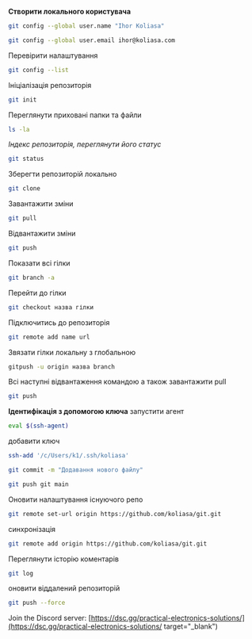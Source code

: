 **Створити локального користувача**

```bash
git config --global user.name "Ihor Koliasa"
```

```bash
git config --global user.email ihor@koliasa.com
```

Перевірити налаштування

```bash
git config --list
```

Ініціалізація репозиторія

```bash
git init
```

Переглянути приховані папки та файли

```bash
ls -la
```

_Індекс репозиторія, переглянути його статус_

```bash
git status
```

Зберегти репозиторій локально

```bash
git clone
```

Завантажити зміни

```bash
git pull
```

Відвантажити зміни

```bash
git push
```

Показати всі гілки

```bash
git branch -a
```

Перейти до гілки

```bash
git checkout назва гілки
```

Підключитись до репозиторія

```bash
git remote add name url
```

Звязати гілки локальну з глобальною

```bash
gitpush -u origin назва branch
```

Всі наступні відвантаження командою а також завантажити pull

```bash
git push
```

**Ідентифікація з допомогою ключа**
запустити агент

```bash
eval $(ssh-agent)
```

добавити ключ

```bash
ssh-add '/c/Users/k1/.ssh/koliasa'
```

```bash
git commit -m "Додавання нового файлу"
```

```bash
git push git main
```

Оновити налаштування існуючого репо

```bash
git remote set-url origin https://github.com/koliasa/git.git
```

синхронізація

```bash
git remote add origin https://github.com/koliasa/git.git
```

Переглянути історію коментарів

```bash
git log
```

оновити віддалений репозиторій

```bash
git push --force
```

Join the Discord server: [https://dsc.gg/practical-electronics-solutions/](https://dsc.gg/practical-electronics-solutions/ target="\_blank")
